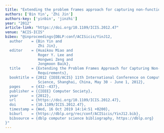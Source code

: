 ```yaml
---
title: "Extending the problem frames approach for capturing non-functional requirements"
authors: ['Bin Yin', 'Zhi Jin']
authors-key: ['yinbin', 'jinzhi']
year: "2012"
article-link: "https://doi.org/10.1109/ICIS.2012.47"
venue: "ACIS-ICIS"
bibex: "@inproceedings{DBLP:conf/ACISicis/YinJ12,
  author    = {Bin Yin and
               Zhi Jin},
  editor    = {Huaikou Miao and
               Roger Y. Lee and
               Hongwei Zeng and
               Jongmoon Baik},
  title     = {Extending the Problem Frames Approach for Capturing Non-functional
               Requirements},
  booktitle = {2012 {IEEE/ACIS} 11th International Conference on Computer and Information
               Science, Shanghai, China, May 30 - June 1, 2012},
  pages     = {432--437},
  publisher = {{IEEE} Computer Society},
  year      = {2012},
  url       = {https://doi.org/10.1109/ICIS.2012.47},
  doi       = {10.1109/ICIS.2012.47},
  timestamp = {Wed, 16 Oct 2019 14:14:51 +0200},
  biburl    = {https://dblp.org/rec/conf/ACISicis/YinJ12.bib},
  bibsource = {dblp computer science bibliography, https://dblp.org}
}"
---
```

